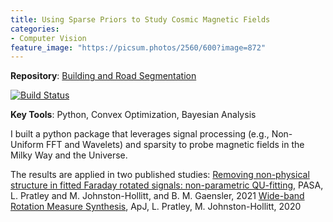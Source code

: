 ```yaml
---
title: Using Sparse Priors to Study Cosmic Magnetic Fields
categories:
- Computer Vision
feature_image: "https://picsum.photos/2560/600?image=872"
---
```

**Repository**: [Building and Road Segmentation](https://github.com/Luke-Pratley/building_road_segmentation) 

[![Build Status](https://app.travis-ci.com/Luke-Pratley/Faraday-Dreams.svg?branch=master)](https://app.travis-ci.com/Luke-Pratley/Faraday-Dreams)

**Key Tools**: Python, Convex Optimization, Bayesian Analysis

I built a python package that leverages signal processing (e.g., Non-Uniform FFT and Wavelets) and sparsity to probe magnetic fields in the Milky Way and the Universe.

The results are applied in two published studies:
[Removing non-physical structure in fitted Faraday rotated signals: non-parametric QU-fitting](https://ui.adsabs.harvard.edu/abs/2021PASA...38...60P/abstract), PASA, L. Pratley and M. Johnston-Hollitt, and B. M. Gaensler, 2021
[Wide-band Rotation Measure Synthesis](https://ui.adsabs.harvard.edu/abs/2020ApJ...894...38P/abstract), ApJ, L. Pratley, M. Johnston-Hollitt, 2020

<!-- more -->
